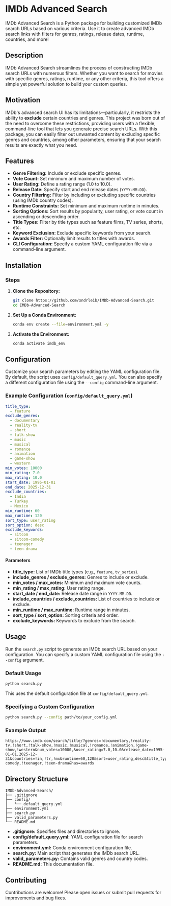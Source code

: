 # IMDb Advanced Search

IMDb Advanced Search is a Python package for building customized IMDb search URLs based on various criteria. Use it to create advanced IMDb search links with filters for genres, ratings, release dates, runtime, countries, and more!

## Description

IMDb Advanced Search streamlines the process of constructing IMDb search URLs with numerous filters. Whether you want to search for movies with specific genres, ratings, runtime, or any other criteria, this tool offers a simple yet powerful solution to build your custom queries.

## Motivation

IMDb's advanced search UI has its limitations—particularly, it restricts the ability to **exclude** certain countries and genres. This project was born out of the need to overcome these restrictions, providing users with a flexible, command-line tool that lets you generate precise search URLs. With this package, you can easily filter out unwanted content by excluding specific genres and countries, among other parameters, ensuring that your search results are exactly what you need.

## Features

- **Genre Filtering:** Include or exclude specific genres.
- **Vote Count:** Set minimum and maximum number of votes.
- **User Rating:** Define a rating range (1.0 to 10.0).
- **Release Date:** Specify start and end release dates (`YYYY-MM-DD`).
- **Country Filtering:** Filter by including or excluding specific countries (using IMDb country codes).
- **Runtime Constraints:** Set minimum and maximum runtime in minutes.
- **Sorting Options:** Sort results by popularity, user rating, or vote count in ascending or descending order.
- **Title Types:** Filter by title types such as feature films, TV series, shorts, etc.
- **Keyword Exclusion:** Exclude specific keywords from your search.
- **Awards Filter:** Optionally limit results to titles with awards.
- **CLI Configuration:** Specify a custom YAML configuration file via a command-line argument.

## Installation

### Steps

1. **Clone the Repository:**

    ```bash
    git clone https://github.com/xndrleib/IMDb-Advanced-Search.git
    cd IMDb-Advanced-Search
    ```

2. **Set Up a Conda Environment:**

    ```bash
    conda env create --file=environment.yml -y
    ```

3. **Activate the Environment:**

    ```bash
    conda activate imdb_env
    ```

## Configuration

Customize your search parameters by editing the YAML configuration file. By default, the script uses `config/default_query.yml`. You can also specify a different configuration file using the `--config` command-line argument.

### Example Configuration (`config/default_query.yml`)

```yaml
title_type:
  - feature
exclude_genres:
  - documentary
  - reality-tv
  - short
  - talk-show
  - music
  - musical
  - romance
  - animation
  - game-show
  - western
min_votes: 10000
min_rating: 7.0
max_rating: 10.0
start_date: 1995-01-01
end_date: 2025-12-31
exclude_countries:
  - India
  - Turkey
  - Mexico
min_runtime: 60
max_runtime: 120
sort_type: user_rating
sort_option: desc
exclude_keywords:
  - sitcom
  - sitcom-comedy
  - teenager
  - teen-drama
```

#### Parameters

- **title_type:** List of IMDb title types (e.g., `feature`, `tv_series`).
- **include_genres / exclude_genres:** Genres to include or exclude.
- **min_votes / max_votes:** Minimum and maximum vote counts.
- **min_rating / max_rating:** User rating range.
- **start_date / end_date:** Release date range in `YYYY-MM-DD`.
- **include_countries / exclude_countries:** List of countries to include or exclude.
- **min_runtime / max_runtime:** Runtime range in minutes.
- **sort_type / sort_option:** Sorting criteria and order.
- **exclude_keywords:** Keywords to exclude from the search.

## Usage

Run the `search.py` script to generate an IMDb search URL based on your configuration. You can specify a custom YAML configuration file using the `--config` argument.

### Default Usage

```bash
python search.py
```

This uses the default configuration file at `config/default_query.yml`.

### Specifying a Custom Configuration

```bash
python search.py --config path/to/your_config.yml
```

### Example Output

```
https://www.imdb.com/search/title/?genres=!documentary,!reality-tv,!short,!talk-show,!music,!musical,!romance,!animation,!game-show,!western&num_votes=10000,&user_rating=7.0,10.0&release_date=1995-01-01,2025-12-31&countries=!in,!tr,!mx&runtime=60,120&sort=user_rating,desc&title_type=feature&keywords=!sitcom,!sitcom-comedy,!teenager,!teen-drama&has=awards
```

## Directory Structure

```
IMDb-Advanced-Search/
├── .gitignore
├── config/
│   └── default_query.yml
├── environment.yml
├── search.py
├── valid_parameters.py
└── README.md
```

- **.gitignore:** Specifies files and directories to ignore.
- **config/default_query.yml:** YAML configuration file for search parameters.
- **environment.yml:** Conda environment configuration file.
- **search.py:** Main script that generates the IMDb search URL.
- **valid_parameters.py:** Contains valid genres and country codes.
- **README.md:** This documentation file.

## Contributing

Contributions are welcome! Please open issues or submit pull requests for improvements and bug fixes.
